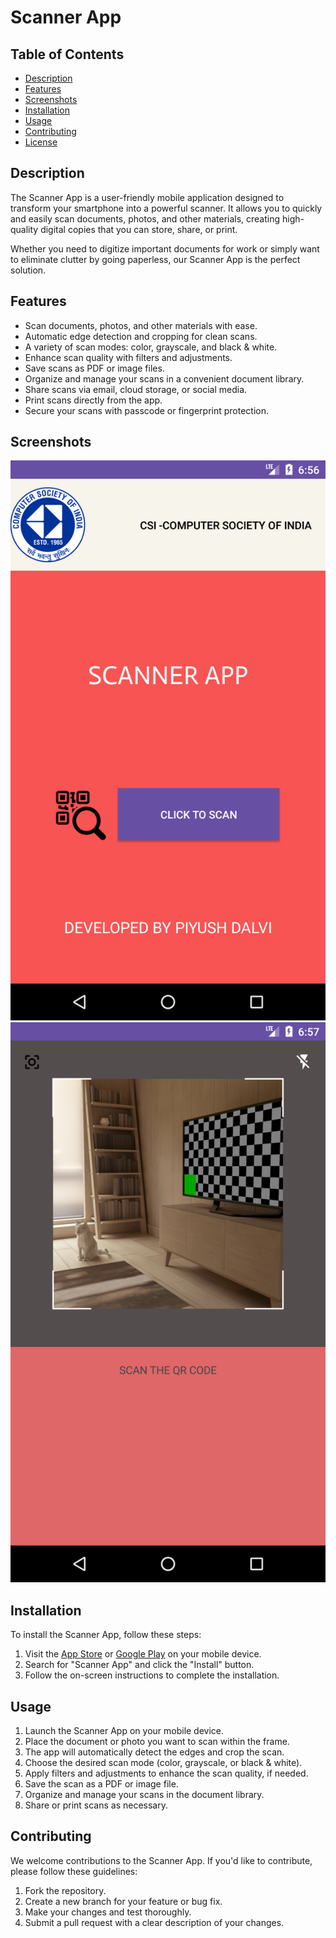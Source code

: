 # Scanner App

## Table of Contents

- [Description](#description)
- [Features](#features)
- [Screenshots](#screenshots)
- [Installation](#installation)
- [Usage](#usage)
- [Contributing](#contributing)
- [License](#license)

## Description

The Scanner App is a user-friendly mobile application designed to transform your smartphone into a powerful scanner. It allows you to quickly and easily scan documents, photos, and other materials, creating high-quality digital copies that you can store, share, or print.

Whether you need to digitize important documents for work or simply want to eliminate clutter by going paperless, our Scanner App is the perfect solution.

## Features

- Scan documents, photos, and other materials with ease.
- Automatic edge detection and cropping for clean scans.
- A variety of scan modes: color, grayscale, and black & white.
- Enhance scan quality with filters and adjustments.
- Save scans as PDF or image files.
- Organize and manage your scans in a convenient document library.
- Share scans via email, cloud storage, or social media.
- Print scans directly from the app.
- Secure your scans with passcode or fingerprint protection.

## Screenshots

![Scanner App Screenshot 1](Screenshots/Screenshot_20231028_185700.png)
![Scanner App Screenshot 2](Screenshots/Screenshot_20231028_185726.png)

## Installation

To install the Scanner App, follow these steps:

1. Visit the [App Store](https://example.com/app-store-link) or [Google Play](https://example.com/google-play-link) on your mobile device.
2. Search for "Scanner App" and click the "Install" button.
3. Follow the on-screen instructions to complete the installation.

## Usage

1. Launch the Scanner App on your mobile device.
2. Place the document or photo you want to scan within the frame.
3. The app will automatically detect the edges and crop the scan.
4. Choose the desired scan mode (color, grayscale, or black & white).
5. Apply filters and adjustments to enhance the scan quality, if needed.
6. Save the scan as a PDF or image file.
7. Organize and manage your scans in the document library.
8. Share or print scans as necessary.

## Contributing

We welcome contributions to the Scanner App. If you'd like to contribute, please follow these guidelines:

1. Fork the repository.
2. Create a new branch for your feature or bug fix.
3. Make your changes and test thoroughly.
4. Submit a pull request with a clear description of your changes.



